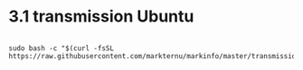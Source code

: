 # 3.1 transmission Ubuntu

```

sudo bash -c "$(curl -fsSL https://raw.githubusercontent.com/markternu/markinfo/master/transmission/ubuntu_transmission.sh)"

```




